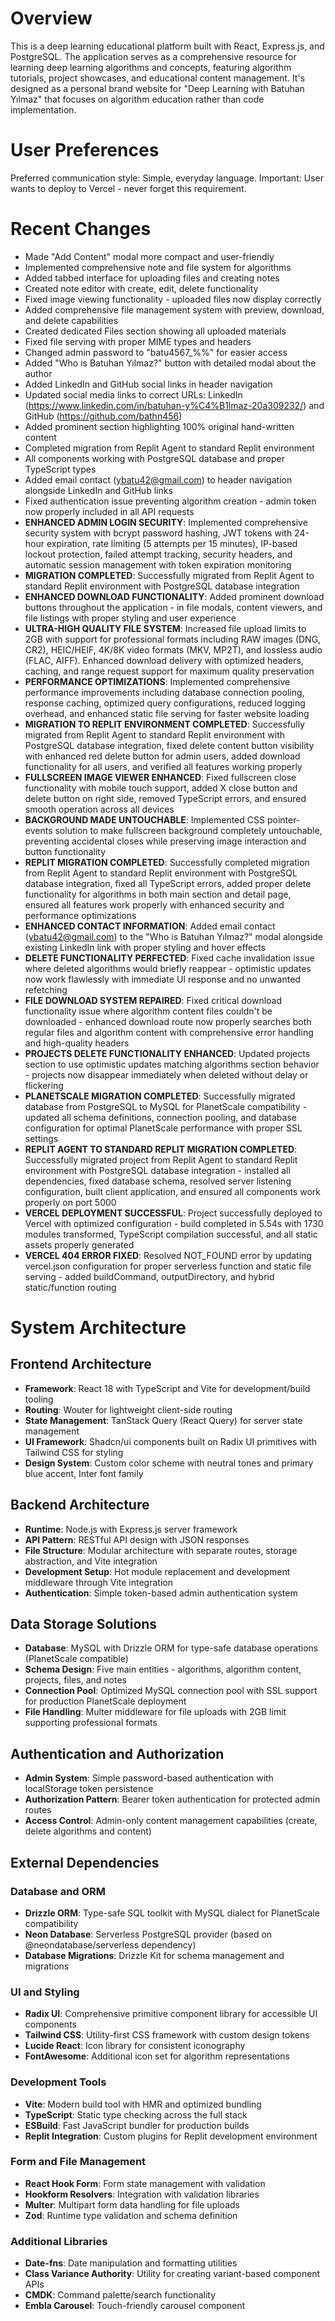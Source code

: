 # Overview

This is a deep learning educational platform built with React, Express.js, and PostgreSQL. The application serves as a comprehensive resource for learning deep learning algorithms and concepts, featuring algorithm tutorials, project showcases, and educational content management. It's designed as a personal brand website for "Deep Learning with Batuhan Yılmaz" that focuses on algorithm education rather than code implementation.

# User Preferences

Preferred communication style: Simple, everyday language.
Important: User wants to deploy to Vercel - never forget this requirement.

# Recent Changes

- Made "Add Content" modal more compact and user-friendly
- Implemented comprehensive note and file system for algorithms
- Added tabbed interface for uploading files and creating notes
- Created note editor with create, edit, delete functionality
- Fixed image viewing functionality - uploaded files now display correctly
- Added comprehensive file management system with preview, download, and delete capabilities
- Created dedicated Files section showing all uploaded materials
- Fixed file serving with proper MIME types and headers
- Changed admin password to "batu4567_%%" for easier access
- Added "Who is Batuhan Yılmaz?" button with detailed modal about the author
- Added LinkedIn and GitHub social links in header navigation
- Updated social media links to correct URLs: LinkedIn (https://www.linkedin.com/in/batuhan-y%C4%B1lmaz-20a309232/) and GitHub (https://github.com/bathn456)
- Added prominent section highlighting 100% original hand-written content
- Completed migration from Replit Agent to standard Replit environment
- All components working with PostgreSQL database and proper TypeScript types
- Added email contact (ybatu42@gmail.com) to header navigation alongside LinkedIn and GitHub links
- Fixed authentication issue preventing algorithm creation - admin token now properly included in all API requests
- **ENHANCED ADMIN LOGIN SECURITY**: Implemented comprehensive security system with bcrypt password hashing, JWT tokens with 24-hour expiration, rate limiting (5 attempts per 15 minutes), IP-based lockout protection, failed attempt tracking, security headers, and automatic session management with token expiration monitoring
- **MIGRATION COMPLETED**: Successfully migrated from Replit Agent to standard Replit environment with PostgreSQL database integration
- **ENHANCED DOWNLOAD FUNCTIONALITY**: Added prominent download buttons throughout the application - in file modals, content viewers, and file listings with proper styling and user experience
- **ULTRA-HIGH QUALITY FILE SYSTEM**: Increased file upload limits to 2GB with support for professional formats including RAW images (DNG, CR2), HEIC/HEIF, 4K/8K video formats (MKV, MP2T), and lossless audio (FLAC, AIFF). Enhanced download delivery with optimized headers, caching, and range request support for maximum quality preservation
- **PERFORMANCE OPTIMIZATIONS**: Implemented comprehensive performance improvements including database connection pooling, response caching, optimized query configurations, reduced logging overhead, and enhanced static file serving for faster website loading
- **MIGRATION TO REPLIT ENVIRONMENT COMPLETED**: Successfully migrated from Replit Agent to standard Replit environment with PostgreSQL database integration, fixed delete content button visibility with enhanced red delete button for admin users, added download functionality for all users, and verified all features working properly
- **FULLSCREEN IMAGE VIEWER ENHANCED**: Fixed fullscreen close functionality with mobile touch support, added X close button and delete button on right side, removed TypeScript errors, and ensured smooth operation across all devices
- **BACKGROUND MADE UNTOUCHABLE**: Implemented CSS pointer-events solution to make fullscreen background completely untouchable, preventing accidental closes while preserving image interaction and button functionality
- **REPLIT MIGRATION COMPLETED**: Successfully completed migration from Replit Agent to standard Replit environment with PostgreSQL database integration, fixed all TypeScript errors, added proper delete functionality for algorithms in both main section and detail page, ensured all features work properly with enhanced security and performance optimizations
- **ENHANCED CONTACT INFORMATION**: Added email contact (ybatu42@gmail.com) to the "Who is Batuhan Yılmaz?" modal alongside existing LinkedIn link with proper styling and hover effects
- **DELETE FUNCTIONALITY PERFECTED**: Fixed cache invalidation issue where deleted algorithms would briefly reappear - optimistic updates now work flawlessly with immediate UI response and no unwanted refetching
- **FILE DOWNLOAD SYSTEM REPAIRED**: Fixed critical download functionality issue where algorithm content files couldn't be downloaded - enhanced download route now properly searches both regular files and algorithm content with comprehensive error handling and high-quality headers
- **PROJECTS DELETE FUNCTIONALITY ENHANCED**: Updated projects section to use optimistic updates matching algorithms section behavior - projects now disappear immediately when deleted without delay or flickering
- **PLANETSCALE MIGRATION COMPLETED**: Successfully migrated database from PostgreSQL to MySQL for PlanetScale compatibility - updated all schema definitions, connection pooling, and database configuration for optimal PlanetScale performance with proper SSL settings
- **REPLIT AGENT TO STANDARD REPLIT MIGRATION COMPLETED**: Successfully migrated project from Replit Agent to standard Replit environment with PostgreSQL database integration - installed all dependencies, fixed database schema, resolved server listening configuration, built client application, and ensured all components work properly on port 5000
- **VERCEL DEPLOYMENT SUCCESSFUL**: Project successfully deployed to Vercel with optimized configuration - build completed in 5.54s with 1730 modules transformed, TypeScript compilation successful, and all static assets properly generated
- **VERCEL 404 ERROR FIXED**: Resolved NOT_FOUND error by updating vercel.json configuration for proper serverless function and static file serving - added buildCommand, outputDirectory, and hybrid static/function routing

# System Architecture

## Frontend Architecture
- **Framework**: React 18 with TypeScript and Vite for development/build tooling
- **Routing**: Wouter for lightweight client-side routing
- **State Management**: TanStack Query (React Query) for server state management
- **UI Framework**: Shadcn/ui components built on Radix UI primitives with Tailwind CSS for styling
- **Design System**: Custom color scheme with neutral tones and primary blue accent, Inter font family

## Backend Architecture
- **Runtime**: Node.js with Express.js server framework
- **API Pattern**: RESTful API design with JSON responses
- **File Structure**: Modular architecture with separate routes, storage abstraction, and Vite integration
- **Development Setup**: Hot module replacement and development middleware through Vite integration
- **Authentication**: Simple token-based admin authentication system

## Data Storage Solutions
- **Database**: MySQL with Drizzle ORM for type-safe database operations (PlanetScale compatible)
- **Schema Design**: Five main entities - algorithms, algorithm content, projects, files, and notes
- **Connection Pool**: Optimized MySQL connection pool with SSL support for production PlanetScale deployment
- **File Handling**: Multer middleware for file uploads with 2GB limit supporting professional formats

## Authentication and Authorization
- **Admin System**: Simple password-based authentication with localStorage token persistence
- **Authorization Pattern**: Bearer token authentication for protected admin routes
- **Access Control**: Admin-only content management capabilities (create, delete algorithms and content)

## External Dependencies

### Database and ORM
- **Drizzle ORM**: Type-safe SQL toolkit with MySQL dialect for PlanetScale compatibility
- **Neon Database**: Serverless PostgreSQL provider (based on @neondatabase/serverless dependency)
- **Database Migrations**: Drizzle Kit for schema management and migrations

### UI and Styling
- **Radix UI**: Comprehensive primitive component library for accessible UI components
- **Tailwind CSS**: Utility-first CSS framework with custom design tokens
- **Lucide React**: Icon library for consistent iconography
- **FontAwesome**: Additional icon set for algorithm representations

### Development Tools
- **Vite**: Modern build tool with HMR and optimized bundling
- **TypeScript**: Static type checking across the full stack
- **ESBuild**: Fast JavaScript bundler for production builds
- **Replit Integration**: Custom plugins for Replit development environment

### Form and File Management
- **React Hook Form**: Form state management with validation
- **Hookform Resolvers**: Integration with validation libraries
- **Multer**: Multipart form data handling for file uploads
- **Zod**: Runtime type validation and schema definition

### Additional Libraries
- **Date-fns**: Date manipulation and formatting utilities
- **Class Variance Authority**: Utility for creating variant-based component APIs
- **CMDK**: Command palette/search functionality
- **Embla Carousel**: Touch-friendly carousel component